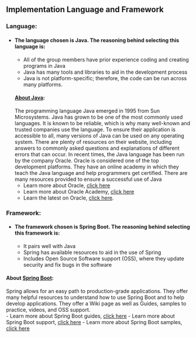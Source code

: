 ## Implementation Language and Framework
### Language:
- #### The language chosen is Java. The reasoning behind selecting this language is:
	- All of the group members have prior experience coding and creating programs in Java
   	- Java has many tools and libraries to aid in the development process
	- Java is not platform-specific; therefore, the code can be run across many platforms.
   #### [About Java](https://www.java.com/en/download/help/whatis_java.html):
  The programming language Java emerged in 1995 from Sun Microsystems. Java has grown to be one of the most commonly used languages. It is known to be reliable, which is why many well-known and trusted companies use the language. To ensure their application is accessible to all, many versions of Java can be used on any operating system. There are plenty of resources on their website, including answers to commonly asked questions and explanations of different errors that can occur. In recent times, the Java language has been run by the company Oracle. Oracle is considered one of the top development platforms. They have an online academy in which they teach the Java language and help programmers get certified. There are many resources provided to ensure a successful use of Java
  - Learn more about Oracle, [click here](https://www.java.com/en/)
  - Learn more about Oracle Academy, [click here](https://academy.oracle.com/en/oa-web-overview.html)
  - Learn the latest on Oracle, [click here](https://www.oracle.com/).
### Framework:
- #### The framework chosen is Spring Boot. The reasoning behind selecting this framework is: 
	- It pairs well with Java
   	- Spring has available resources to aid in the use of Spring
   	- Includes Open Source Software support (OSS), where they update security and fix bugs in the software
 #### About [Spring Boot](https://spring.io/projects/spring-boot#overview):
Spring allows for an easy path to production-grade applications. They offer many helpful resources to understand how to use Spring Boot and to help develop applications. They offer a Wiki page as well as Guides, samples to practice, videos, and OSS support.   
	- Learn more about Spring Boot guides, [click here](https://spring.io/projects/spring-boot#learn)
 	- Learn more about Spring Boot support, [click here](https://spring.io/projects/spring-boot#support)
 	- Learn more about Spring Boot samples, [click here](https://spring.io/projects/spring-boot#samples)
 
